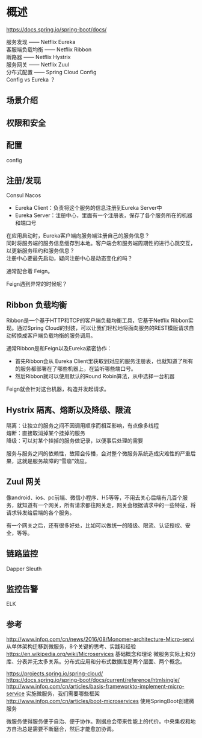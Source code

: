 # 概述

https://docs.spring.io/spring-boot/docs/  

服务发现 —— Netflix Eureka  
客服端负载均衡 —— Netflix Ribbon  
断路器 —— Netflix Hystrix  
服务网关 —— Netflix Zuul  
分布式配置 —— Spring Cloud Config  
Config vs Eureka ？  

## 场景介绍

## 权限和安全

## 配置

config

## 注册/发现

Consul Nacos

- Eureka Client：负责将这个服务的信息注册到Eureka Server中  
- Eureka Server：注册中心，里面有一个注册表，保存了各个服务所在的机器和端口号  

在应用启动时，Eureka客户端向服务端注册自己的服务信息？  
同时将服务端的服务信息缓存到本地。客户端会和服务端周期性的进行心跳交互，以更新服务租约和服务信息？  
注册中心要最先启动，疑问注册中心是动态变化的吗？  

通常配合着 Feign。  

Feign遇到异常的时候呢？  

## Ribbon 负载均衡

Ribbon是一个基于HTTP和TCP的客户端负载均衡工具，它基于Netflix Ribbon实现。通过Spring Cloud的封装，可以让我们轻松地将面向服务的REST模版请求自动转换成客户端负载均衡的服务调用。

通常Ribbon是和Feign以及Eureka紧密协作：  

- 首先Ribbon会从 Eureka Client里获取到对应的服务注册表，也就知道了所有的服务都部署在了哪些机器上，在监听哪些端口号。
- 然后Ribbon就可以使用默认的Round Robin算法，从中选择一台机器

Feign就会针对这台机器，构造并发起请求。  

## Hystrix 隔离、熔断以及降级、限流

隔离：让独立的服务之间不因调用顺序而相互影响，有点像多线程  
熔断：直接取消掉某个挂掉的服务  
降级：可以对某个挂掉的服务做记录，以便事后处理的需要  

服务与服务之间的依赖性，故障会传播，会对整个微服务系统造成灾难性的严重后果，这就是服务故障的“雪崩”效应。

## Zuul 网关

像android、ios、pc前端、微信小程序、H5等等，不用去关心后端有几百个服务，就知道有一个网关，所有请求都往网关走，网关会根据请求中的一些特征，将请求转发给后端的各个服务。

有一个网关之后，还有很多好处，比如可以做统一的降级、限流、认证授权、安全，等等。

## 链路监控

Dapper Sleuth

## 监控告警

ELK

## 参考

http://www.infoq.com/cn/news/2016/08/Monomer-architecture-Micro-servi 从单体架构迁移到微服务，8个关键的思考、实践和经验
https://en.wikipedia.org/wiki/Microservices 基础概念和理论
微服务实际上和分库、分表并无太多关系。分布式应用和分布式数据库是两个层面、两个概念。

https://projects.spring.io/spring-cloud/  
https://docs.spring.io/spring-boot/docs/current/reference/htmlsingle/  
http://www.infoq.com/cn/articles/basis-frameworkto-implement-micro-service 实施微服务，我们需要哪些框架
http://www.infoq.com/cn/articles/boot-microservices 使用SpringBoot创建微服务

微服务使得服务便于自治、便于协作。割据总会带来性能上的代价。中央集权和地方自治总是需要不断磨合，然后才能愈加协调。

